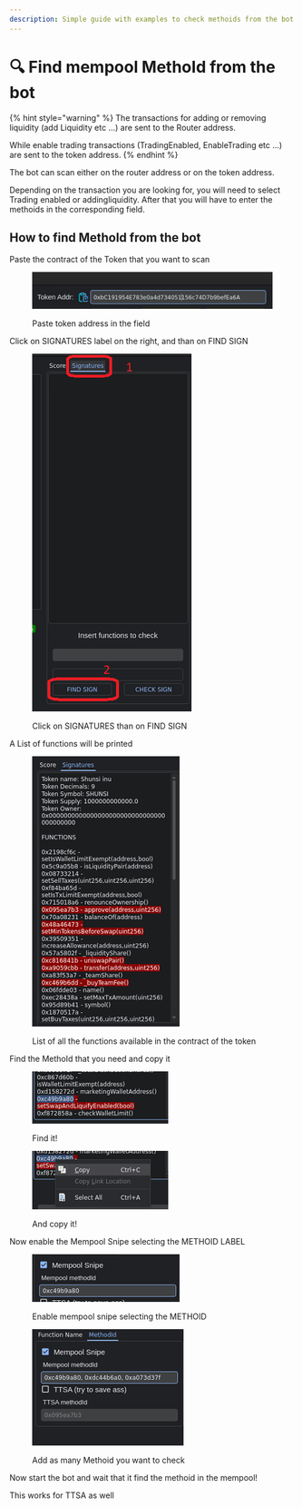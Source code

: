 ```yaml
---
description: Simple guide with examples to check methoids from the bot
---
```


# 🔍 Find mempool MethoId from the bot

{% hint style="warning" %}
The transactions for adding or removing liquidity (add Liquidity etc ...) are sent to the Router address.&#x20;

While enable trading transactions (TradingEnabled, EnableTrading etc ...) are sent to the token address.
{% endhint %}

The bot can scan either on the router address or on the token address.

Depending on the transaction you are looking for, you will need to select Trading enabled or addingliquidity. After that you will have to enter the methoids in the corresponding field.

## How to find MethoId from the bot

Paste the contract of the Token that you want to scan

<figure><img src="../.gitbook/assets/paste_token_address.png" alt=""><figcaption><p>Paste token address in the field</p></figcaption></figure>

Click on SIGNATURES label on the right, and than on FIND SIGN

<figure><img src="../.gitbook/assets/click_on_signatures_label.png" alt=""><figcaption><p>Click on SIGNATURES than on FIND SIGN</p></figcaption></figure>

A List of functions will be printed

<figure><img src="../.gitbook/assets/list_of_functions.png" alt=""><figcaption><p>List of all the functions available in the contract of the token</p></figcaption></figure>

Find the MethoId that you need and copy it

<div>

<figure><img src="../.gitbook/assets/find_the_function.png" alt=""><figcaption><p>Find it!</p></figcaption></figure>

 

<figure><img src="../.gitbook/assets/copy_the_methodId.png" alt=""><figcaption><p>And copy it!</p></figcaption></figure>

</div>

Now enable the Mempool Snipe selecting the METHOID LABEL

<div>

<figure><img src="../.gitbook/assets/enable_mempool_snipe_and_paste.png" alt=""><figcaption><p>Enable mempool snipe selecting the METHOID</p></figcaption></figure>

 

<figure><img src="../.gitbook/assets/set_as_many_you_want_to_check.png" alt=""><figcaption><p>Add as many Methoid you want to check</p></figcaption></figure>

</div>

Now start the bot and wait that it find the methoid in the mempool!



This works for TTSA as well
